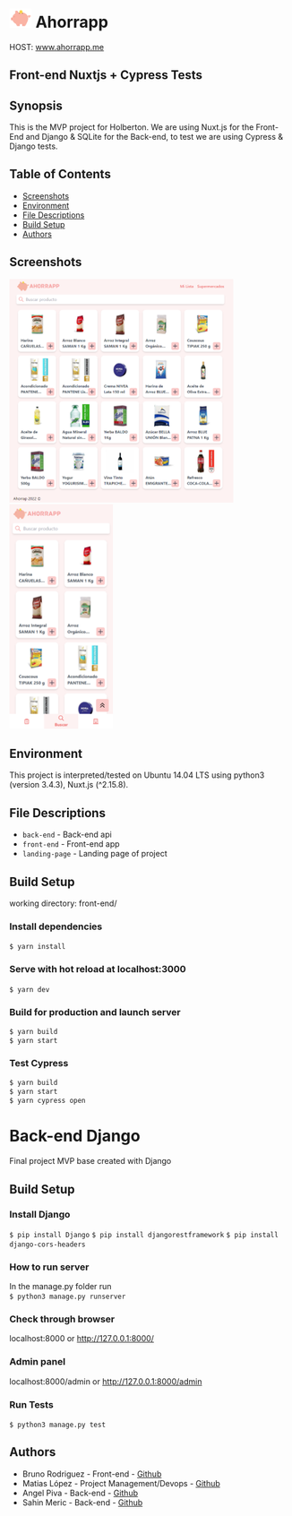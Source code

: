 # <img src="front-end/static/logo.png" width="40"> Ahorrapp

HOST: www.ahorrapp.me


## Front-end Nuxtjs + Cypress Tests

## Synopsis
This is the MVP project for Holberton. We are using Nuxt.js for the Front-End and Django & SQLite for the Back-end, to test we are using Cypress & Django tests.

## Table of Contents
* [Screenshots](#screenshots)
* [Environment](#environment)
* [File Descriptions](#file-descriptions)
* [Build Setup](#build-setup)
* [Authors](#authors)


## Screenshots

<img src="assests/desktop.png" width="400"> <img src="assests/phone.png" width="185">

## Environment
This project is interpreted/tested on Ubuntu 14.04 LTS using python3 (version 3.4.3), Nuxt.js (^2.15.8).

## File Descriptions
* `back-end` - Back-end api
* `front-end` - Front-end app
* `landing-page` - Landing page of project

## Build Setup

working directory: front-end/

### Install dependencies
`$ yarn install`

### Serve with hot reload at localhost:3000
`$ yarn dev`

### Build for production and launch server
```
$ yarn build
$ yarn start
```

### Test Cypress
```
$ yarn build
$ yarn start
$ yarn cypress open
```


# Back-end Django
Final project MVP base created with Django

## Build Setup

### Install Django
`$ pip install Django`
`$ pip install djangorestframework`
`$ pip install django-cors-headers`
### How to run server
In the manage.py folder run <br>
`$ python3 manage.py runserver`
### Check through browser
localhost:8000 or http://127.0.0.1:8000/
### Admin panel
localhost:8000/admin or http://127.0.0.1:8000/admin

### Run Tests

`$ python3 manage.py test`


## Authors

- Bruno	Rodriguez - Front-end - [Github](https://github.com/brunora-dev)
- Matias	López - Project Management/Devops - [Github](https://github.com/Matilop15)
- Angel	Piva - Back-end - [Github](https://github.com/AngelPiva)
- Sahin	Meric - Back-end - [Github](https://github.com/sahinmeric)

